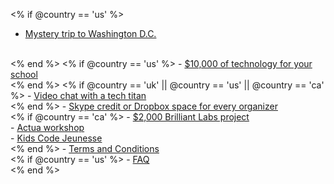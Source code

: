 <% if @country ==  'us' %>
- <a href="<%= hoc_uri('/prizes#dc') %>">Mystery trip to Washington D.C.</a>
<br/>
<% end %>
<% if @country ==  'us' %>
- <a href="<%= hoc_uri('/prizes#hardware_prize') %>">$10,000 of technology for your school</a>
<br/>
<% end %>
<% if @country == 'uk' || @country ==  'us' || @country == 'ca' %>
- <a href="<%= hoc_uri('/prizes#video_chat') %>">Video chat with a tech titan</a>
<br />
<% end %>
- <a href="<%= hoc_uri('/prizes#gift_code') %>">Skype credit or Dropbox space for every organizer</a>
<br/>
<% if @country == 'ca' %>
- <a href="<%= hoc_uri('/prizes#brilliant_project') %>">$2,000 Brilliant Labs project</a>
<br/>
- <a href="<%= hoc_uri('/prizes#actua_workshop') %>">Actua workshop</a>
<br/>
- <a href="<%= hoc_uri('/prizes#kids_code') %>">Kids Code Jeunesse</a>
<br/>
<% end %>
- <a href="<%= hoc_uri('/prizes-terms') %>">Terms and Conditions</a>
<br/>
<% if @country == 'us' %>
- <a href="<%= hoc_uri('/prizes#faq') %>">FAQ</a>
<br/>
<% end %>
